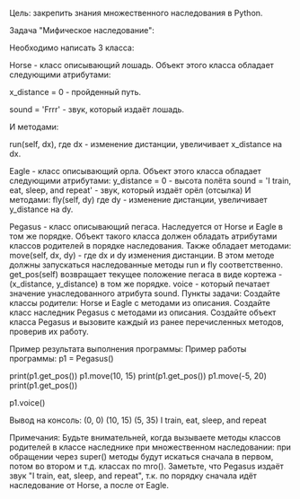 Цель: закрепить знания множественного наследования в Python.

Задача "Мифическое наследование":

Необходимо написать 3 класса:

Horse - класс описывающий лошадь. Объект этого класса обладает следующими атрибутами:

x_distance = 0 - пройденный путь.

sound = 'Frrr' - звук, который издаёт лошадь.

И методами:

run(self, dx), где dx - изменение дистанции, увеличивает x_distance на dx.

Eagle - класс описывающий орла. Объект этого класса обладает следующими атрибутами:
y_distance = 0 - высота полёта
sound = 'I train, eat, sleep, and repeat' - звук, который издаёт орёл (отсылка)
И методами:
fly(self, dy) где dy - изменение дистанции, увеличивает y_distance на dy.

Pegasus - класс описывающий пегаса. Наследуется от Horse и Eagle в том же порядке.
Объект такого класса должен обладать атрибутами классов родителей в порядке наследования.
Также обладает методами:
move(self, dx, dy) - где dx и dy изменения дистанции. В этом методе должны запускаться наследованные методы run и fly соответственно.
get_pos(self) возвращает текущее положение пегаса в виде кортежа - (x_distance, y_distance) в том же порядке.
voice - который печатает значение унаследованного атрибута sound.
Пункты задачи:
Создайте классы родители: Horse и Eagle с методами из описания.
Создайте класс наследник Pegasus с методами из описания.
Создайте объект класса Pegasus и вызовите каждый из ранее перечисленных методов, проверив их работу.

Пример результата выполнения программы:
Пример работы программы:
p1 = Pegasus()

print(p1.get_pos())
p1.move(10, 15)
print(p1.get_pos())
p1.move(-5, 20)
print(p1.get_pos())

p1.voice()

Вывод на консоль:
(0, 0)
(10, 15)
(5, 35)
I train, eat, sleep, and repeat

Примечания:
Будьте внимательней, когда вызываете методы классов родителей в классе наследнике при множественном наследовании: при обращении через super() методы будут искаться сначала в первом, потом во втором и т.д. классах по mro().
Заметьте, что Pegasus издаёт звук "I train, eat, sleep, and repeat", т.к. по порядку сначала идёт наследование от Horse, а после от Eagle.
